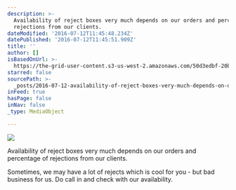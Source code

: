 ```yaml
---
description: >-
  Availability of reject boxes very much depends on our orders and percentage of
  rejections from our clients.
dateModified: '2016-07-12T11:45:48.234Z'
datePublished: '2016-07-12T11:45:51.909Z'
title: ''
author: []
isBasedOnUrl: >-
  https://the-grid-user-content.s3-us-west-2.amazonaws.com/50d3edbf-20bd-467f-bab9-b4074c8f8822.jpg
starred: false
sourcePath: >-
  _posts/2016-07-12-availability-of-reject-boxes-very-much-depends-on-our-orders.md
inFeed: true
hasPage: false
inNav: false
_type: MediaObject

---
```

![](https://the-grid-user-content.s3-us-west-2.amazonaws.com/50d3edbf-20bd-467f-bab9-b4074c8f8822.jpg)

Availability of reject boxes very much depends on our orders and percentage of rejections from our clients.

Sometimes, we may have a lot of rejects which is cool for you - but bad business for us. Do call in and check with our availability.